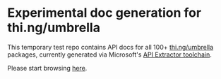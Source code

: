 # Experimental doc generation for thi.ng/umbrella

This temporary test repo contains API docs for all 100+
[thi.ng/umbrella](https://github.com/thi-ng/umbrella) packages,
currently generated via Microsoft's [API Extractor
toolchain](https://api-extractor.com/).

Please start browsing [here](index.md).